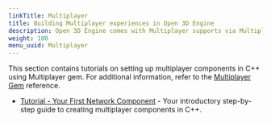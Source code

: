 ```yaml
---
linkTitle: Multiplayer
title: Building Multiplayer experiences in Open 3D Engine
description: Open 3D Engine comes with Multiplayer supports via Multiplayer Gem and AzNetwork interfaces.
weight: 100
menu_uuid: Multiplayer
---
```


This section contains tutorials on setting up multiplayer components in C++ using Multiplayer gem. For additional information, refer to the [Multiplayer Gem](/docs/user-guide/gems/reference/multiplayer/) reference.

* [Tutorial - Your First Network Component](first-multiplayer-component) - Your introductory step-by-step guide to creating multiplayer components in C++.
